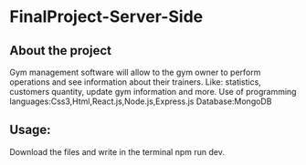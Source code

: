 # FinalProject-Server-Side

## About the project

Gym management software will allow to the gym owner to perform
operations and see information about their trainers.
Like: statistics, customers quantity, update gym information and more.
Use of programming languages:Css3,Html,React.js,Node.js,Express.js
Database:MongoDB
## Usage:

Download the files and write in the terminal npm run dev.



